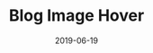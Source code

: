 ---
posttype: 'product'
slug: blog-image-hover
title: Blog Image Hover
date: 2019-06-19
id: 003
price: 9
image: ./mongoose.jpg
description: Interactive scale for blog images on hover. Available for both Squarespace 7.0 & 7.1 official templates.

video: ./blogscaleInner.mp4

---